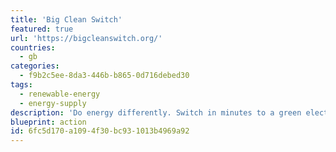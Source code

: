 ```yaml
---
title: 'Big Clean Switch'
featured: true
url: 'https://bigcleanswitch.org/'
countries:
  - gb
categories:
  - f9b2c5ee-8da3-446b-b865-0d716debed30
tags:
  - renewable-energy
  - energy-supply
description: 'Do energy differently. Switch in minutes to a green electricity tariff from one of the UK''s leading suppliers.'
blueprint: action
id: 6fc5d170-a109-4f30-bc93-1013b4969a92
---
```

